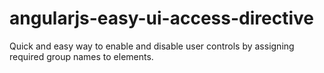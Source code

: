 # angularjs-easy-ui-access-directive
Quick and easy way to enable and disable user controls by assigning required group names to elements.

